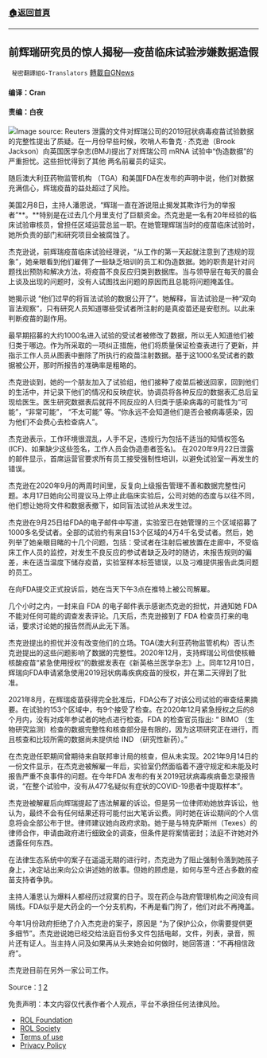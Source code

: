 ###  [:house:返回首頁](https://github.com/ourhimalayas/txt)
---


## 前辉瑞研究员的惊人揭秘—疫苗临床试验涉嫌数据造假
` 秘密翻譯組G-Translators` [轉載自GNews](https://gnews.org/zh-hans/1997119/)

#### 编译：Cran

#### 责编：白夜
![](https://assets.gnews.org/wp-content/uploads/2022/02/16447095301.png)Image source: Reuters
泄露的文件对辉瑞公司的2019冠状病毒疫苗试验数据的完整性提出了质疑。在一月份早些时候，吹哨人布鲁克 · 杰克逊（Brook Jackson）向英国医学杂志(BMJ)提出了对辉瑞公司 mRNA 试验中“伪造数据”的严重担忧。这些担忧得到了其他 两名前雇员的证实。

随后澳大利亚药物监管机构 （TGA）和美国FDA在发布的声明中说，他们对数据充满信心，辉瑞疫苗的益处超过了风险。

美国2月8日，主持人潘恩说，“辉瑞一直在游说阻止揭发其欺诈行为的举报者”**。**特别是在过去几个月里支付了巨额资金。杰克逊是一名有20年经验的临床试验审核员，曾担任区域运营总监一职。在她管理辉瑞当时的疫苗临床试验时，她所负责的部门和研究项目全被腐蚀了。

杰克逊说，前辉瑞疫苗临床试验经理说，“从工作的第一天起就注意到了违规的现象”，她亲眼看到他们雇佣了一些缺乏培训的员工和伪造数据。她的职责是针对问题找出预防和解决方法，将疫苗不良反应归类到数据库。当与领导层在每天的晨会上谈及出现的问题时，没有人试图找出问题的原因而且总能将问题掩盖住。

她揭示说 “他们过早的将盲法试验的数据公开了”。她解释，盲法试验是一种“双向盲法观察”，只有研究人员知道哪些受试者所注射的是真疫苗还是安慰剂。以此来判断疫苗的副作用。

最早期招募的大约1000名进入试验的受试者被修改了数据，所以无人知道他们被归类于哪边。作为所采取的一项纠正措施，他们将质量保证检查表进行了更新，并指示工作人员从图表中删除了所执行的疫苗注射数据。基于这1000名受试者的数据被公开，那时所报告的准确率是粗略的。

杰克逊谈到，她的一个朋友加入了试验组，他们接种了疫苗后被送回家，回到他们的生活中，并记录下他们的情况和反映症状。协调员将各种反应的数据表汇总后呈现给医生。医生研究数据表后就将不同反应的人归类于感染病毒的可能性为“可能”，“非常可能”， “不太可能” 等。“你永远不会知道他们是否会被病毒感染，因为他们不会费心去检查病人”。

杰克逊表示，工作环境很混乱，人手不足，违规行为包括不适当的知情权签名(ICF)、如果缺少这些签名，工作人员会伪造患者签名)。 在2020年9月22日泄露的邮件显示，首席运营官要求所有员工接受强制性培训，以避免试验室一再发生的错误。

杰克逊在2020年9月的两周时间里，反复向上级报告管理不善和数据完整性问题。本月17日她向公司提议马上停止此临床实验后，公司对她的态度与以往不同，他们想让她将文件和数据表撤下，如同盲法试验从未发生过。

杰克逊在9月25日给FDA的电子邮件中写道，实验室已在她管理的三个区域招募了1000多名受试者。全部的试验约有来自153个区域的4万4千名受试者。然后，她列举了她亲眼目睹的十几个问题，包括：受试者在注射后被放置在走廊中，不受临床工作人员的监控，对发生不良反应的参试者缺乏及时的随访，未报告规则的偏差，未在适当温度下储存疫苗，实验室样本标签错误，以及刁难提供报告此类问题的员工。

在向FDA提交正式投诉后，她在当天下午3点在推特上被公司解雇。

几个小时之内，一封来自 FDA 的电子邮件表示感谢杰克逊的担忧，并通知她 FDA 不能对任何可能的调查发表评论。几天后，杰克逊接到了 FDA 检查员打来的电话，要求讨论她的报告然而从此无下落。

杰克逊提出的担忧并没有改变他们的立场。TGA(澳大利亚药物监管机构）否认杰克逊提出的这些问题影响了数据的完整性。2020年12月，支持辉瑞公司信使核糖核酸疫苗“紧急使用授权”的数据发表在《新英格兰医学杂志》上。同年12月10日，辉瑞向FDA申请紧急使用2019冠状病毒疾病疫苗的授权，并在第二天得到了批准。

2021年8月，在辉瑞疫苗获得完全批准后，FDA公布了对该公司试验的审查结果摘要。在试验的153个区域中，有9个接受了检查。在2020年12月紧急授权之后的8个月内，没有对成年参试者的地点进行检查。FDA 的检查官员指出: “ BIMO （生物研究监测）检查的数据完整性和核查部分是有限的，因为这项研究正在进行，而且核查和比较所需的数据尚未提供给 IND （研究性新药）。”

在杰克逊任职期间曾期待来自联邦审计局的核查，但从未实现。2021年9月14日的一份文件显示，在杰克逊被解雇一年后，实验室仍然面临着不遵守规定和未能及时报告严重不良事件的问题。在今年FDA 发布的有关2019冠状病毒疾病备忘录报告说，“在整个试验中，没有从477名疑似有症状的COVID-19患者中提取样本”。

杰克逊被解雇后向辉瑞提起了违法解雇的诉讼。但是另一位律师劝她放弃诉讼，他认为，最终不会有任何结果还将可能付出大笔诉讼费。同时她在诉讼期间的个人信息将会全部公布于世。律师建议她向政府求助。她于是与特克萨斯州（Texes）的律师合作，申请由政府进行细致全的调查，但条件是将案情密封；法庭不许她对外透露任何东西。

在法律生态系统中的案子在遥遥无期的进行时，杰克逊为了阻止强制令落到她孩子身上，决定站出来向公众讲述她的故事。但她的顾虑是，如何与至今还占多数的疫苗支持者争执。

主持人潘恩认为爆料人都经历过寂寞的日子。现在药企与政府管理机构之间没有间隔线。FDA似乎是大药企的一个分支机构，不再是看门狗了，他们对此不再掩盖。

今年1月份政府拒绝了介入杰克逊的案子，原因是 “为了保护公众，你需要提供更多细节”。杰克逊说她已经交给法庭百份多文件包括电邮，文件，列表，录音，照片还有证人。当主持人问及如果再从头来她会如何做时，她回答道：“不再相信政府”。

杰克逊目前在另外一家公司工作。



Source：[1](https://paine.tv/exclusive-pfizer-vax-trial-manager-tells-all-blows-whistle-on-data-brook-jacksons-shocking-revelations-during-her-first-sit-down/) [2](https://www.bmj.com/content/375/bmj.n2635)

 

免责声明：本文内容仅代表作者个人观点，平台不承担任何法律风险。

- [ROL Foundation](https://rolfoundation.org/)
- [ROL Society](https://rolsociety.org/)
- [Terms of use](https://gnews.org/terms-of-use-3/)
- [Privacy Policy](https://gnews.org/privacy-policy/)
